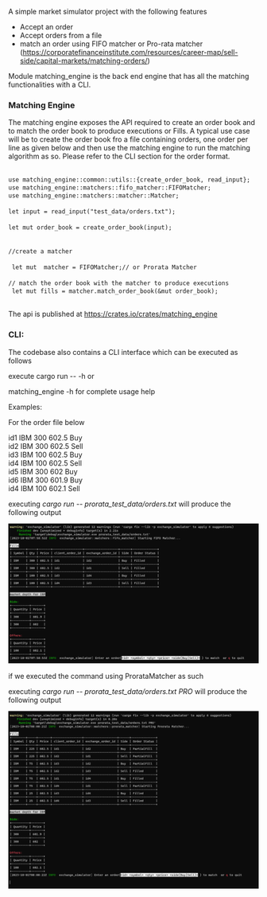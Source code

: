 
A simple market simulator project with the following features

* Accept an order
* Accept orders from a file
* match an order using FIFO matcher or Pro-rata
  matcher (https://corporatefinanceinstitute.com/resources/career-map/sell-side/capital-markets/matching-orders/)

Module matching_engine is the back end engine that has all the matching functionalities with a CLI. 

<H3>Matching Engine </H3>

The matching engine exposes the API required to create an order book and  to match the order book to produce executions or Fills. A typical use case will be to create the order book fro a file containing orders, one order per line as given below and then use the matching engine to run the matching algorithm as so. Please refer to the CLI section for the order format.
<pre>
<code>
use matching_engine::common::utils::{create_order_book, read_input};
use matching_engine::matchers::fifo_matcher::FIFOMatcher;
use matching_engine::matchers::matcher::Matcher;

let input = read_input("test_data/orders.txt");<br>
let mut order_book = create_order_book(input);<br>

//create a matcher<br>
 let mut  matcher = FIFOMatcher;// or Prorata Matcher
 
// match the order book with the matcher to produce executions
 let mut fills = matcher.match_order_book(&mut order_book);
</code>
</pre>

The api is published  at https://crates.io/crates/matching_engine

<h3>CLI:</h3>

The codebase also contains a CLI interface which can be executed as follows

execute cargo run -- -h or <br>

matching_engine -h for complete usage help

Examples:

For the order file below

id1 IBM 300 602.5 Buy<br>
id2 IBM 300 602.5 Sell<br>
id3 IBM 100 602.5 Buy<br>
id4 IBM 100 602.5 Sell<br>
id5 IBM 300 602 Buy<br>
id6 IBM 300 601.9 Buy<br>
id4 IBM 100 602.1 Sell<br>

executing <i> cargo run -- prorata_test_data/orders.txt</i> will produce the following output<br>

<p><img src="images/fifo.png"/> </p>

if we executed the command using ProrataMatcher as such

executing <i> cargo run -- prorata_test_data/orders.txt PRO </i> will produce the following output<br>

<p><img src="images/prorata.png?raw=true"/> </p>











